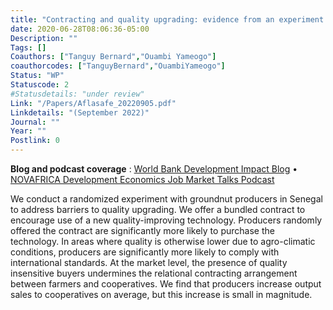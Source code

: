 ```yaml
---
title: "Contracting and quality upgrading: evidence from an experiment in Senegal"
date: 2020-06-28T08:06:36-05:00
Description: ""
Tags: []
Coauthors: ["Tanguy Bernard","Ouambi Yameogo"]
coauthorcodes: ["TanguyBernard","OuambiYameogo"]
Status: "WP"
Statuscode: 2
#Statusdetails: "under review"
Link: "/Papers/Aflasafe_20220905.pdf"
Linkdetails: "(September 2022)"
Journal: ""
Year: ""
Postlink: 0
---
```

**Blog and podcast coverage** : [World Bank Development Impact Blog](https://blogs.worldbank.org/impactevaluations/cracking-open-new-markets-contract-helps-farmers-senegal-meet-export-quality) &#8226;  [NOVAFRICA Development Economics Job Market Talks Podcast](https://novafrica.org/novafrica-development-economics-job-market-talks/)

We conduct a randomized experiment with groundnut producers in Senegal to address barriers to quality upgrading. We offer a bundled contract to encourage use of a new quality-improving technology.
Producers randomly offered the contract are significantly more likely to purchase the technology. In areas where quality is otherwise lower due to agro-climatic conditions, producers are significantly more likely to comply with international standards.
At the market level, the presence of quality insensitive buyers undermines the relational contracting arrangement between farmers and cooperatives.
We find that producers increase output sales to cooperatives on average, but this increase is small in magnitude. 